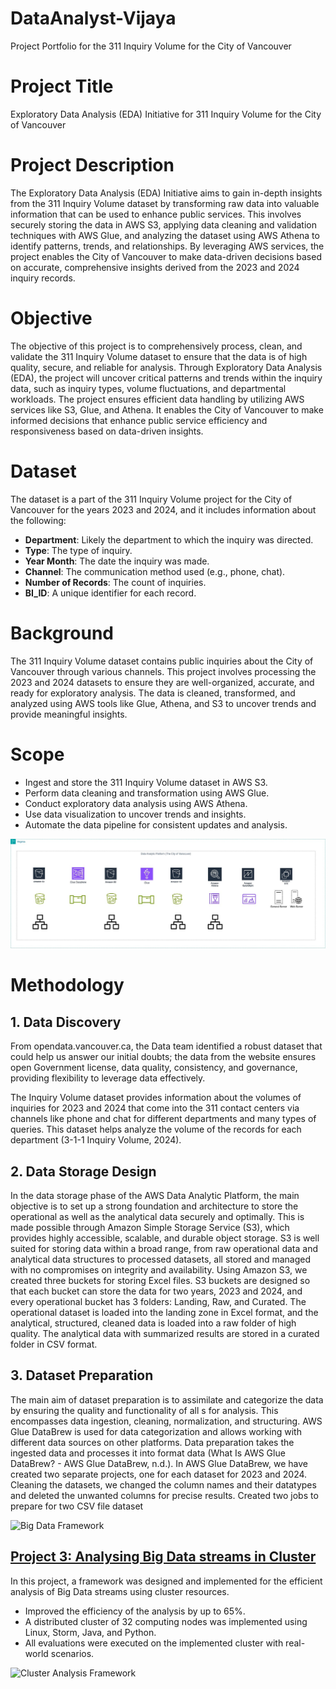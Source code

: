 
# DataAnalyst-Vijaya
Project Portfolio for the 311 Inquiry Volume for the City of Vancouver
# Project Title 
Exploratory Data Analysis (EDA) Initiative for 311 Inquiry Volume for the City of Vancouver
# Project Description 
The Exploratory Data Analysis (EDA) Initiative aims to gain in-depth insights from the 311 Inquiry Volume dataset by transforming raw data into valuable information that can be used to enhance public services. This involves securely storing the data in AWS S3, applying data cleaning and validation techniques with AWS Glue, and analyzing the dataset using AWS Athena to identify patterns, trends, and relationships. By leveraging AWS services, the project enables the City of Vancouver to make data-driven decisions based on accurate, comprehensive insights derived from the 2023 and 2024 inquiry records.
# Objective
The objective of this project is to comprehensively process, clean, and validate the 311 Inquiry Volume dataset to ensure that the data is of high quality, secure, and reliable for analysis. Through Exploratory Data Analysis (EDA), the project will uncover critical patterns and trends within the inquiry data, such as inquiry types, volume fluctuations, and departmental workloads. The project ensures efficient data handling by utilizing AWS services like S3, Glue, and Athena. It enables the City of Vancouver to make informed decisions that enhance public service efficiency and responsiveness based on data-driven insights.
# Dataset
The dataset is a part of the 311 Inquiry Volume project for the City of Vancouver for the years 2023 and 2024, and it includes information about the following:
-	**Department**: Likely the department to which the inquiry was directed.
-	**Type**: The type of inquiry.
-	**Year Month**: The date the inquiry was made.
-	**Channel**: The communication method used (e.g., phone, chat).
-	**Number of Records**: The count of inquiries.
-	**BI_ID**: A unique identifier for each record.

# Background
The 311 Inquiry Volume dataset contains public inquiries about the City of Vancouver through various channels. This project involves processing the 2023 and 2024 datasets to ensure they are well-organized, accurate, and ready for exploratory analysis. The data is cleaned, transformed, and analyzed using AWS tools like Glue, Athena, and S3 to uncover trends and provide meaningful insights.
# Scope
-  Ingest and store the 311 Inquiry Volume dataset in AWS S3.
-  Perform data cleaning and transformation using AWS Glue.
-  Conduct exploratory data analysis using AWS Athena.
-  Use data visualization to uncover trends and insights.
-  Automate the data pipeline for consistent updates and analysis.

![Project1](https://github.com/Vijaya397/Data-Analyst-Vijaya/blob/main/Images/Project1_Draw.io.jpg?raw=true
)
# Methodology
## 1. Data Discovery
From opendata.vancouver.ca, the Data team identified a robust dataset that could help us answer our initial doubts; the data from the website ensures open Government license, data quality, consistency, and governance, providing flexibility to leverage data effectively.

The Inquiry Volume dataset provides information about the volumes of inquiries for 2023 and 2024 that come into the 311 contact centers via channels like phone and chat for different departments and many types of queries. This dataset helps analyze the volume of the records for each department (3-1-1 Inquiry Volume, 2024).
## 2. Data Storage Design
In the data storage phase of the AWS Data Analytic Platform, the main objective is to set up a strong foundation and architecture to store the operational as well as the analytical data securely and optimally. This is made possible through Amazon Simple Storage Service (S3), which provides highly accessible, scalable, and durable object storage. S3 is well suited for storing data within a broad range, from raw operational data and analytical data structures to processed datasets, all stored and managed with no compromises on integrity and availability.
Using Amazon S3, we created three buckets for storing Excel files. S3 buckets are designed so that each bucket can store the data for two years, 2023 and 2024, and every operational bucket has 3 folders: Landing, Raw, and Curated. The operational dataset is loaded into the landing zone in Excel format, and the analytical, structured, cleaned data is loaded into a raw folder of high quality. The analytical data with summarized results are stored in a curated folder in CSV format.
 ## 3. Dataset Preparation
The main aim of dataset preparation is to assimilate and categorize the data by ensuring the quality and functionality of all s for analysis. This encompasses data ingestion, cleaning, normalization, and structuring. AWS Glue DataBrew is used for data categorization and allows working with different data sources on other platforms. Data preparation takes the ingested data and processes it into format data (What Is AWS Glue DataBrew? - AWS Glue DataBrew, n.d.).
In AWS Glue DataBrew, we have created two separate projects, one for each dataset for 2023 and 2024. Cleaning the datasets, we changed the column names and their datatypes and deleted the unwanted columns for precise results. Created two jobs to prepare for two CSV file dataset 


![Big Data Framework](https://github.com/your-github-username/your-repo-name/blob/main/images/bcframework.png)

## [Project 3: Analysing Big Data streams in Cluster](https://link-to-your-paper-or-github)
In this project, a framework was designed and implemented for the efficient analysis of Big Data streams using cluster resources.  
- Improved the efficiency of the analysis by up to 65%.
- A distributed cluster of 32 computing nodes was implemented using Linux, Storm, Java, and Python.
- All evaluations were executed on the implemented cluster with real-world scenarios.

![Cluster Analysis Framework](https://github.com/your-github-username/your-repo-name/blob/main/images/cluster_framework.png)
